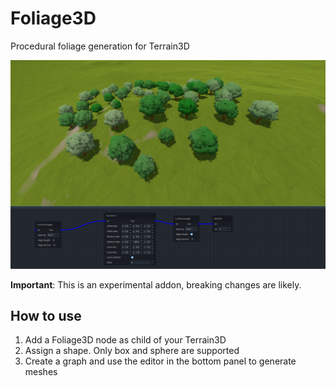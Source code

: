 # Foliage3D

Procedural foliage generation for Terrain3D

![](./screenshot.png)

**Important**: This is an experimental addon, breaking changes are likely.

## How to use

1. Add a Foliage3D node as child of your Terrain3D
2. Assign a shape. Only box and sphere are supported
3. Create a graph and use the editor in the bottom panel to generate meshes
